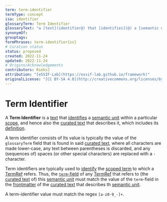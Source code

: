 ```yaml
---
term: term-identifier
termType: concept
isa: identifier
glossaryTerm: Term Identifier
glossaryText: "a [text](identifier@) that [identifies](@) a [semantic unit](@) within a particular [scope](@), and hence also the [curated text](@) that describes it. The part between the parentheses `(` and `)` of [term refs](@) contains a term identifier (if it doesn't have a `#{{trait}}`)."
synonymOf:
grouptags:
formPhrases: term-identifier{ss}
# Curation status
status: proposed
created: 2022-11-24
updated: 2022-11-24
# Origins/Acknowledgements
contributors: RieksJ
attribution: "[eSSIF-Lab](https://essif-lab.github.io/framework)"
originalLicense: "[CC BY-SA 4.0](http://creativecommons.org/licenses/by-sa/4.0/?ref=chooser-v1)"
---
```


# Term Identifier

A **Term Identifier** is a [text](identifier@) that [identifies](@) a [semantic unit](@) within a particular [scope](@), and hence also the [curated text](@) that describes it, which includes its [definition](@). 

A term identifier consists of 
Its value is typically the value of the `glossaryTerm` field that is found in said [curated text](@), where all characters are made lower-case, any text between parentheses is discarded, and any (sequences of) spaces (or other special characters) are replaced with a `-`character.

Term identifiers are typically used to [identify](@) the [scoped term](@) to which a [TermRef](@) refers. Thus, the [`term`-field](/docs/spec-syntax/term-ref-syntax#term) of any [TermRef](@) that refers to (the [curated text](@) of) this [semantic unit](@) must match the value of the `term`-field in the [frontmatter](@) of the [curated text](@) that describes th [semantic unit](@).

A term-identifier value must match the regex `[a-z0-9_-]+`.
